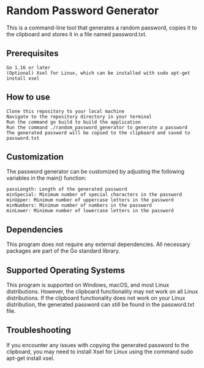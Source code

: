 # Random Password Generator

This is a command-line tool that generates a random password, copies it to the clipboard and stores it in a file named password.txt.

## Prerequisites

    Go 1.16 or later
    (Optional) Xsel for Linux, which can be installed with sudo apt-get install xsel

## How to use

    Clone this repository to your local machine
    Navigate to the repository directory in your terminal
    Run the command go build to build the application
    Run the command ./random_password_generator to generate a password
    The generated password will be copied to the clipboard and saved to password.txt

## Customization

The password generator can be customized by adjusting the following variables in the main() function:

    passLength: Length of the generated password
    minSpecial: Minimum number of special characters in the password
    minUpper: Minimum number of uppercase letters in the password
    minNumbers: Minimum number of numbers in the password
    minLower: Minimum number of lowercase letters in the password

## Dependencies

 This program does not require any external dependencies. All necessary packages are part of the Go standard library.

## Supported Operating Systems

 This program is supported on Windows, macOS, and most Linux distributions. However, the clipboard functionality may not work on all Linux distributions. If the clipboard functionality does not work on your Linux distribution, the generated password can still be found in the password.txt file.

## Troubleshooting

If you encounter any issues with copying the generated password to the clipboard, you may need to install Xsel for Linux using the command sudo apt-get install xsel.
